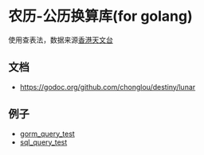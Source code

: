 # 农历-公历换算库(for golang)

使用查表法，数据来源[香港天文台](http://data.weather.gov.hk/contentc.htm)

## 文档

- <https://godoc.org/github.com/chonglou/destiny/lunar>

## 例子

- [gorm_query_test](gorm_query_test.go)
- [sql_query_test](sql_query_test.go)

